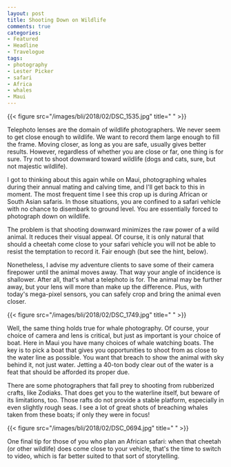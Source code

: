 ```yaml
---
layout: post
title: Shooting Down on Wildlife
comments: true
categories:
- Featured
- Headline
- Travelogue
tags:
- photography
- Lester Picker
- safari
- Africa
- whales
- Maui
---
```


{{< figure src="/images/bli/2018/02/DSC_1535.jpg" title="  " >}}

Telephoto lenses are the domain of wildlife photographers. We never seem to get close enough to wildlife. We want to record them large enough to fill the frame. Moving closer, as long as you are safe, usually gives better results. However, regardless of whether you are close or far, one thing is for sure. Try not to shoot downward toward wildlife (dogs and cats, sure, but not majestic wildlife). 

<!--more-->

I got to thinking about this again while on Maui, photographing whales during their annual mating and calving time, and I'll get back to this in moment. The most frequent time I see this crop up  is during African or South Asian safaris. In those situations, you are confined to a safari vehicle with no chance to disembark to ground level. You are essentially forced to photograph down on wildlife. 

The problem is that shooting downward minimizes the raw power of a wild animal. It reduces their visual appeal. Of course, it is only natural that should a cheetah come close to your safari vehicle you will not be able to resist the temptation to record it. Fair enough (but see the hint, below).

Nonetheless, I advise my adventure clients to save some of their camera firepower until the animal moves away. That way your angle of incidence is shallower. After all, that's what a telephoto is for. The animal may be further away, but your lens will more than make up the difference. Plus, with today's mega-pixel sensors, you can safely crop and bring the animal even closer. 

{{< figure src="/images/bli/2018/02/DSC_1749.jpg" title="  " >}}

Well, the same thing holds true for whale photography. Of course, your choice of camera and lens is critical, but just as important is your choice of boat. Here in Maui you have many choices of whale watching boats. The key is to pick a boat that gives you opportunities to shoot from as close to the water line as possible. You want that breach to show the animal with sky behind it, not just water. Jetting a 40-ton body clear out of the water is a feat that should be afforded its proper due. 

There are some photographers that fall prey to shooting from rubberized crafts, like Zodiaks. That does get you to the waterline itself, but beware of its limitations, too. Those rafts do not provide a stable platform, especially in even slightly rough seas. I see a lot of great shots of breaching whales taken from these boats; if only they were in focus!

{{< figure src="/images/bli/2018/02/DSC_0694.jpg" title="  " >}}

One final tip for those of you who plan an African safari: when that cheetah (or other wildlife) does come close to your vehicle, that's the time to switch to video, which is far better suited to that sort of storytelling. 